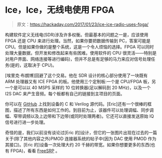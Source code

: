# Ice，Ice，无线电使用 FPGA

> 原文：<https://hackaday.com/2017/01/23/ice-ice-radio-uses-fpga/>

构建软件定义无线电(SDR)涉及许多权衡。但最基本的问题之一是，应该使用 FPGA 还是 CPU 来进行处理。当然，如果你要把数据传输到 PC，答案可能是 CPU。但是如果你做的是整个系统，这是一个令人烦恼的选择。FPGA 可以同时处理大量数据，但开发和修改起来有些困难。使用软件的 CPU 很灵活——特别是对用户界面、网络连接等进行编码)，但并不总是有足够的马力来应对信号处理任务(是的，这取决于 CPU)。

[埃里克·布朗博]回避了这个交易。他在 SDR 设计的核心部分使用了一块既有 ARM 处理器又有 ICE FPGA 的板。他使用三个定制板:一个是 CPU/FPGA 板，另一个是可以以 40 MSPS 采样的 10 位转换器(足以解码到 20 MHz)，以及一个 I2S DAC 来产生音频。每个板都有自己的链接到主项目的页面。

你可以在 [GitHub](https://github.com/emeb/iceRadio) 上找到设备的 C 和 Verilog 源代码。[Eric]还有一个很棒的框图，描述了所有东西是如何工作的。到目前为止，该器件可以处理调幅、同步调幅、窄带调频以及上边带和下边带(或同时处理两者)。它还可以直接发送原始 IQ 信号进行进一步处理。

奇怪的是，我们以前没有谈论过[Eric 的]设计，但它的一张图片出现在过去的一篇关于(除了其他内容之外)PMOD 连接器系统的帖子中(因为 DAC 使用 PMOD 作为其接口)。[Eric 的]设备一次处理大约 20 千赫的带宽。如果你想要更多的东西(也有 FPGA)，看看 [FreeSRP](https://hackaday.com/2016/07/28/amazing-sdr-built-by-16-year-old/) 。